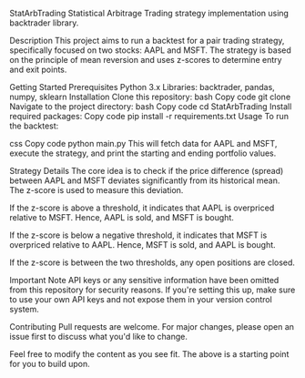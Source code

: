StatArbTrading
Statistical Arbitrage Trading strategy implementation using backtrader library.

Description
This project aims to run a backtest for a pair trading strategy, specifically focused on two stocks: AAPL and MSFT. The strategy is based on the principle of mean reversion and uses z-scores to determine entry and exit points.

Getting Started
Prerequisites
Python 3.x
Libraries: backtrader, pandas, numpy, sklearn
Installation
Clone this repository:
bash
Copy code
git clone <repository-url>
Navigate to the project directory:
bash
Copy code
cd StatArbTrading
Install required packages:
Copy code
pip install -r requirements.txt
Usage
To run the backtest:

css
Copy code
python main.py
This will fetch data for AAPL and MSFT, execute the strategy, and print the starting and ending portfolio values.

Strategy Details
The core idea is to check if the price difference (spread) between AAPL and MSFT deviates significantly from its historical mean. The z-score is used to measure this deviation.

If the z-score is above a threshold, it indicates that AAPL is overpriced relative to MSFT. Hence, AAPL is sold, and MSFT is bought.

If the z-score is below a negative threshold, it indicates that MSFT is overpriced relative to AAPL. Hence, MSFT is sold, and AAPL is bought.

If the z-score is between the two thresholds, any open positions are closed.

Important Note
API keys or any sensitive information have been omitted from this repository for security reasons. If you're setting this up, make sure to use your own API keys and not expose them in your version control system.

Contributing
Pull requests are welcome. For major changes, please open an issue first to discuss what you'd like to change.

Feel free to modify the content as you see fit. The above is a starting point for you to build upon.
